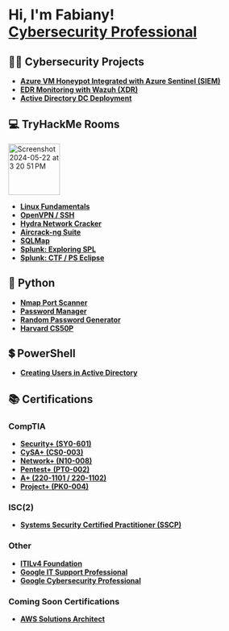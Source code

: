 <h1>Hi, I'm Fabiany! <br/><a href="https://www.linkedin.com/in/fabiany-morales-cs/">Cybersecurity Professional</a></h1>

<h2>👨‍💻 Cybersecurity Projects</h2>

- <b><a href="https://github.com/Fabiany-cs/Azure-VM-Honeypot-Integrated-with-Azure-Sentinel-SIEM-/blob/main/README.md">Azure VM Honeypot Integrated with Azure Sentinel (SIEM)</a></b>
- <b><a href="https://github.com/Fabiany-cs/Wazuh">EDR Monitoring with Wazuh (XDR)</a></b>
- <b><a href="https://github.com/Fabiany-cs/Active-Directory-DC-Deployment">Active Directory DC Deployment</a></b>

<h2>💻 TryHackMe Rooms</h2>
<img width="102" alt="Screenshot 2024-05-22 at 3 20 51 PM" src="https://github.com/Fabiany-cs/Fabiany-cs/assets/107880960/11ad928d-1023-4d8a-bd4b-8ed7912fc885">

- <b><a href="https://github.com/Fabiany-cs/Linux-Fundamentals">Linux Fundamentals</a></b>
- <b><a href="https://github.com/Fabiany-cs/OpenVPN-SSH">OpenVPN / SSH</a></b>
- <b><a href="https://github.com/Fabiany-cs/Hydra">Hydra Network Cracker</a></b>
- <b><a href="https://github.com/Fabiany-cs/Aircrack-ng-Suite">Aircrack-ng Suite</a></b>
- <b><a href="https://github.com/Fabiany-cs/SQLMAP">SQLMap</a></b>
- <b><a href="https://github.com/Fabiany-cs/Splunk-Exploring-SPL">Splunk: Exploring SPL</a></b>
- <b><a href="https://github.com/Fabiany-cs/Splunk-CTF-PS-Eclipse">Splunk: CTF / PS Eclipse</a></b>

<h2>🐍 Python</h2>

- <b><a href="https://github.com/Fabiany-cs/Port-Scanner">Nmap Port Scanner</a></b>
- <b><a href="https://github.com/Fabiany-cs/Password-Manager">Password Manager</a></b>
- <b><a href="https://github.com/Fabiany-cs/Random-Password-Generator">Random Password Generator</a></b>
- <b><a href="https://github.com/Fabiany-cs/Harvard-CS50P">Harvard CS50P</a></b>

<h2>💲 PowerShell</h2>

- <b><a href="https://github.com/Fabiany-cs/Active-Directory-DC-Deployment/blob/main/1_CREATE_USERS.ps1">Creating Users in Active Directory</a></b>

## 📚 Certifications 

### CompTIA
- <b><a href="https://www.comptia.org/certifications/security">Security+ (SY0-601)</a></b>
- <b><a href="https://www.comptia.org/certifications/cybersecurity-analyst">CySA+ (CS0-003)</a></b>
- <b><a href="https://www.comptia.org/certifications/network">Network+ (N10-008)</a></b>
-  <b><a href="https://www.comptia.org/certifications/pentest">Pentest+ (PT0-002)</a></b>
- <b><a href="https://www.comptia.org/certifications/a">A+ (220-1101 / 220-1102)</a></b>
- <b><a href="https://www.comptia.org/certifications/project">Project+ (PK0-004)</a></b>

### ISC(2)
- <b><a href="https://www.isc2.org/certifications/sscp">Systems Security Certified Practitioner (SSCP)</a></b>

### Other
-  <b><a href="https://www.axelos.com/certifications/itil-service-management/itil-4-foundation/">ITILv4 Foundation</a></b>
-  <b><a href="https://www.coursera.org/professional-certificates/google-it-support">Google IT Support Professional</a></b>
-  <b><a href="https://www.coursera.org/professional-certificates/google-cybersecurity">Google Cybersecurity Professional</a></b>

### Coming Soon Certifications
-  <b><a href="https://aws.amazon.com/certification/certified-solutions-architect-associate/?ch=tile&tile=getstarted">AWS Solutions Architect</a></b>
